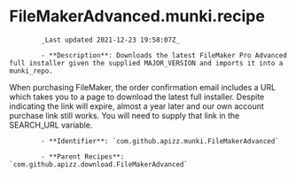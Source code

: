 # FileMakerAdvanced.munki.recipe

            _Last updated 2021-12-23 19:58:07Z_

            - **Description**: Downloads the latest FileMaker Pro Advanced full installer given the supplied MAJOR_VERSION and imports it into a munki_repo.

When purchasing FileMaker, the order confirmation email includes a URL which takes you to a page to download the latest full installer. Despite indicating the link will expire, almost a year later and our own account purchase link still works. You will need to supply that link in the SEARCH_URL variable.

            - **Identifier**: `com.github.apizz.munki.FileMakerAdvanced`

            - **Parent Recipes**: `com.github.apizz.download.FileMakerAdvanced`